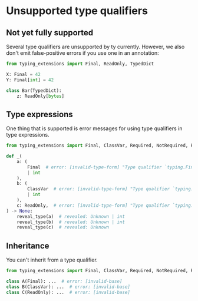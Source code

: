 # Unsupported type qualifiers

## Not yet fully supported

Several type qualifiers are unsupported by ty currently. However, we also don't emit false-positive
errors if you use one in an annotation:

```py
from typing_extensions import Final, ReadOnly, TypedDict

X: Final = 42
Y: Final[int] = 42

class Bar(TypedDict):
    z: ReadOnly[bytes]
```

## Type expressions

One thing that is supported is error messages for using type qualifiers in type expressions.

```py
from typing_extensions import Final, ClassVar, Required, NotRequired, ReadOnly

def _(
    a: (
        Final  # error: [invalid-type-form] "Type qualifier `typing.Final` is not allowed in type expressions (only in annotation expressions)"
        | int
    ),
    b: (
        ClassVar  # error: [invalid-type-form] "Type qualifier `typing.ClassVar` is not allowed in type expressions (only in annotation expressions)"
        | int
    ),
    c: ReadOnly,  # error: [invalid-type-form] "Type qualifier `typing.ReadOnly` is not allowed in type expressions (only in annotation expressions, and only with exactly one argument)"
) -> None:
    reveal_type(a)  # revealed: Unknown | int
    reveal_type(b)  # revealed: Unknown | int
    reveal_type(c)  # revealed: Unknown
```

## Inheritance

You can't inherit from a type qualifier.

```py
from typing_extensions import Final, ClassVar, Required, NotRequired, ReadOnly

class A(Final): ...  # error: [invalid-base]
class B(ClassVar): ...  # error: [invalid-base]
class C(ReadOnly): ...  # error: [invalid-base]
```
